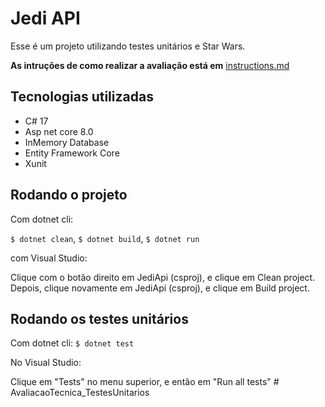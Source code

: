 # Jedi API

Esse é um projeto utilizando testes unitários e Star Wars.


**As intruções de como realizar a avaliação está em** [instructions.md](https://github.com/DS-ETECHAS/StarWarsApi/blob/main/instructions.md)

## Tecnologias utilizadas
- C# 17
- Asp net core 8.0
- InMemory Database
- Entity Framework Core
- Xunit

## Rodando o projeto

Com dotnet cli:

`$ dotnet clean`,
`$ dotnet build`,
`$ dotnet run`


com Visual Studio:

Clique com o botão direito em JediApi (csproj), e clique em Clean project.
Depois, clique novamente em JediApi (csproj), e clique em Build project.

## Rodando os testes unitários

Com dotnet cli:
`$ dotnet test`

No Visual Studio:

Clique em "Tests" no menu superior, e então em "Run all tests"
#   A v a l i a c a o T e c n i c a _ T e s t e s U n i t a r i o s  
 